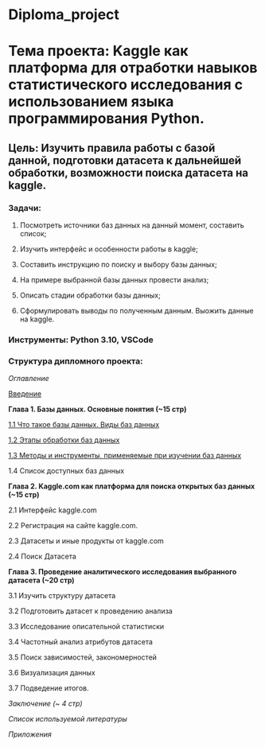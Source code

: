 # Diploma_project

# **Тема проекта**: Kaggle как платформа для отработки навыков статистического исследования с использованием языка программирования Python. 
## **Цель**: Изучить правила работы с базой данной, подготовки датасета к дальнейшей обработки, возможности поиска датасета на kaggle.  

### **Задачи**:   

1. Посмотреть источники баз данных на данный момент, составить список;    

2. Изучить интерфейс и особенности работы в kaggle; 

3. Составить инструкцию по поиску и выбору базы данных; 

4. На примере выбранной базы данных провести анализ;   

5. Описать стадии обработки базы данных;  

6. Сформулировать выводы по полученным данным. Выожить данные на kaggle. 

### **Инструменты**: Python 3.10, VSCode   

### **Структура дипломного проекта**:

_Оглавление_  

[Введение](Введение.md)

**Глава 1. Базы данных. Основные понятия (~15 стр)**  

[1.1 Что такое базы данных. Виды баз данных](1.1Чтотакоебазыданных.Видыбазданных.md)


[1.2 Этапы обработки баз данных](1.2Этапыобработкибазданных.md)

[1.3 Методы и инструменты, применяемые при изучении баз данных](Методыиинструменты,применяемыеприизучениибазданных.md)

1.4 Список доступных баз данных

**Глава 2. Kaggle.com как платформа для поиска открытых баз данных (~15 стр)**  

2.1 Интерфейс kaggle.com

2.2 Регистрация на сайте kaggle.com.  

2.3 Датасеты и иные продукты от kaggle.com  

2.4 Поиск Датасета

**Глава 3. Проведение аналитического исследования выбранного датасета (~20 стр)** 

3.1 Изучить структуру датасета  

3.2 Подготовить датасет к проведению анализа   

3.3 Исследование описательной статистиски   

3.4 Частотный анализ атрибутов датасета   

3.5 Поиск зависимостей, закономерностей  

3.6 Визуализация данных  

3.7 Подведение итогов.   

_Заключение (~ 4 стр)_ 

_Список используемой литературы_ 

_Приложения_


